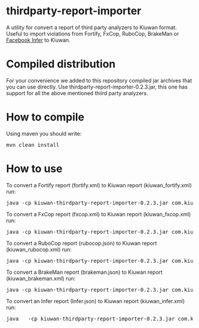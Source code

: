 # thirdparty-report-importer
A utility for convert a report of third party analyzers to Kiuwan format. Useful to import violations from Fortify, FxCop, RuboCop, BrakeMan or [Facebook Infer](https://github.com/facebook/infer) to Kiuwan.

# Compiled distribution
For your convenience we added to this repository compiled jar archives that you can use directly.
Use thirdparty-report-importer-0.2.3.jar, this one has support for all the above mentioned thiird party analyzers.

# How to compile
Using maven you should write:
<pre>
mvn clean install
</pre>

# How to use
To convert a Fortify report (fortify.xml) to Kiuwan report (kiuwan_fortify.xml) run:
<pre>
java -cp kiuwan-thirdparty-report-importer-0.2.3.jar com.kiuwan.importer.Main Fortify fortify.xml kiuwan_fortify.xml -language=java|cobol
</pre>
To convert a FxCop report (fxcop.xml) to Kiuwan report (kiuwan_fxcop.xml) run:
<pre>
java -cp kiuwan-thirdparty-report-importer-0.2.3.jar com.kiuwan.importer.Main FxCop fxcop.xml kiuwan_fxcop.xml -base-folder=c:\dotnet_sources
</pre>
To convert a RuboCop report (rubocop.json) to Kiuwan report (kiuwan_rubocop.xml) run:
<pre>
java -cp kiuwan-thirdparty-report-importer-0.2.3.jar com.kiuwan.importer.Main RuboCop rubocop.json kiuwan_rubocop.xml
</pre>
To convert a BrakeMan report (brakeman.json) to Kiuwan report (kiuwan_brakeman.xml) run:
<pre>
java -cp kiuwan-thirdparty-report-importer-0.2.3.jar com.kiuwan.importer.Main BrakeMan brakeman.json  kiuwan_brakeman.xml -base-folder=c:\ruby_sources
</pre>
To convert an Infer report (Infer.json) to Kiuwan report (kiuwan_infer.xml) run:
<pre>
java   -cp kiuwan-thirdparty-report-importer-0.2.3.jar com.kiuwan.importer.Main Infer infer.json  kiuwan_infer.xml -language=java|c|objectivec
</pre>
